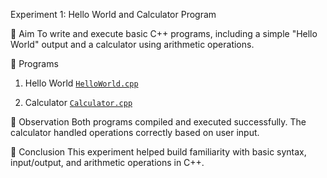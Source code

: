 Experiment 1: Hello World and Calculator Program

🔹 Aim
To write and execute basic C++ programs, including a simple "Hello World" output and a calculator using arithmetic operations.

🔹 Programs

1. Hello World
[`HelloWorld.cpp`](./HelloWorld.cpp)  

2. Calculator
[`Calculator.cpp`](./Calculator.cpp)  

🔹 Observation
Both programs compiled and executed successfully. The calculator handled operations correctly based on user input.

🔹 Conclusion
This experiment helped build familiarity with basic syntax, input/output, and arithmetic operations in C++.
